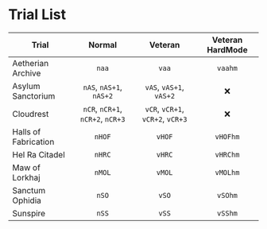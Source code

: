 # Trial List

| Trial | Normal | Veteran |Veteran HardMode|
| --- | :---: | :---: |:---:|
|Aetherian Archive|`naa`|`vaa`|`vaahm`|
|Asylum Sanctorium|`nAS`, `nAS+1`, `nAS+2`|`vAS`, `vAS+1`, `vAS+2`|:x:|
|Cloudrest|`nCR`, `nCR+1`, `nCR+2`, `nCR+3`|`vCR`, `vCR+1`, `vCR+2`, `vCR+3`|:x:|
|Halls of Fabrication|`nHOF`|`vHOF`|`vHOFhm`|
|Hel Ra Citadel|`nHRC`|`vHRC`|`vHRChm`|
|Maw of Lorkhaj|`nMOL`|`vMOL`|`vMOLhm`|
|Sanctum Ophidia|`nSO`|`vSO`|`vSOhm`|
|Sunspire|`nSS`|`vSS`|`vSShm`|

